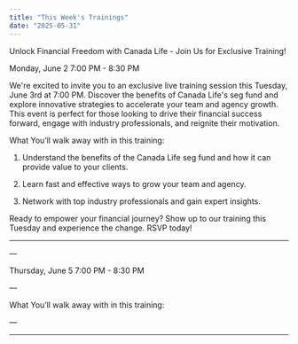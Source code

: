 ```yaml
---
title: "This Week's Trainings"
date: "2025-05-31"
---
```


Unlock Financial Freedom with Canada Life - Join Us for Exclusive Training!

Monday, June 2
7:00 PM - 8:30 PM

We're excited to invite you to an exclusive live training session this Tuesday, June 3rd at 7:00 PM. Discover the benefits of Canada Life's seg fund and explore innovative strategies to accelerate your team and agency growth. This event is perfect for those looking to drive their financial success forward, engage with industry professionals, and reignite their motivation.

What You’ll walk away with in this training:

1. Understand the benefits of the Canada Life seg fund and how it can provide value to your clients.

2. Learn fast and effective ways to grow your team and agency.

3. Network with top industry professionals and gain expert insights.

Ready to empower your financial journey? Show up to our training this Tuesday and experience the change. RSVP today!

---

—

Thursday, June 5
7:00 PM - 8:30 PM

—

What You’ll walk away with in this training:



—

---

